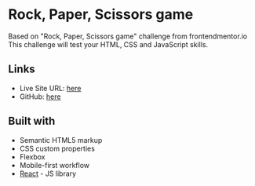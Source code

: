 # Rock, Paper, Scissors game

Based on "Rock, Paper, Scissors game" challenge from frontendmentor.io  
This challenge will test your HTML, CSS and JavaScript skills.  


## Links

- Live Site URL: [here](https://my-rock-paper-scissors.surge.sh/)  
- GitHub: [here](https://github.com/alexbelloni/rock-paper-scissors)


## Built with

- Semantic HTML5 markup
- CSS custom properties
- Flexbox
- Mobile-first workflow
- [React](https://reactjs.org/) - JS library
